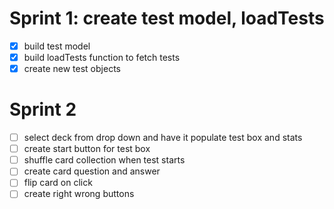 # Sprint 1: create test model, loadTests
- [x] build test model
- [x] build loadTests function to fetch tests
- [x] create new test objects

# Sprint 2
- [ ] select deck from drop down and have it populate test box and stats
- [ ] create start button for test box
- [ ] shuffle card collection when test starts
- [ ] create card question and answer
- [ ] flip card on click
- [ ] create right wrong buttons
